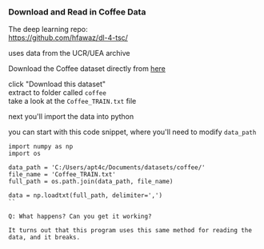 ### Download and Read in Coffee Data

The deep learning repo:  
https://github.com/hfawaz/dl-4-tsc/

uses data from the UCR/UEA archive

Download the Coffee dataset directly from [here](http://www.timeseriesclassification.com/description.php?Dataset=Coffee)  

click "Download this dataset"    
extract to folder called `coffee`  
take a look at the `Coffee_TRAIN.txt` file  

next you'll import the data into python

you can start with this code snippet, where you'll need to modify `data_path`  

```
import numpy as np
import os

data_path = 'C:/Users/apt4c/Documents/datasets/coffee/'
file_name = 'Coffee_TRAIN.txt'
full_path = os.path.join(data_path, file_name)

data = np.loadtxt(full_path, delimiter=',')
``

Q: What happens? Can you get it working?

It turns out that this program uses this same method for reading the data, and it breaks.
